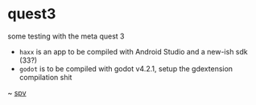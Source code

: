 # quest3

some testing with the meta quest 3

- `haxx` is an app to be compiled with Android Studio and a new-ish sdk (33?)
- `godot` is to be compiled with godot v4.2.1, setup the gdextension compilation shit

\~ [spv](https://spv.sh)
